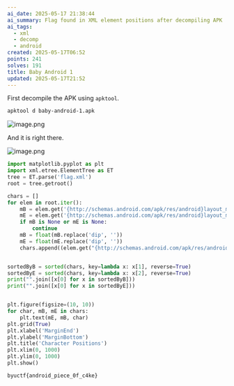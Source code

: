 ```yaml
---
ai_date: 2025-05-17 21:38:44
ai_summary: Flag found in XML element positions after decompiling APK
ai_tags:
  - xml
  - decomp
  - android
created: 2025-05-17T06:52
points: 241
solves: 191
title: Baby Android 1
updated: 2025-05-17T21:52
---
```


First decompile the APK using `apktool`.

```bash
apktool d baby-android-1.apk
```

![image.png](https://res.cloudinary.com/kumonochisanaka/image/upload/v1747479406/2025/05/17289875b583f6f2befe70589396cd2d.png)

And it is right there.

![image.png](https://res.cloudinary.com/kumonochisanaka/image/upload/v1747480022/2025/05/7ac73347a1c2678ea4accde6266e894b.png)

```python
import matplotlib.pyplot as plt
import xml.etree.ElementTree as ET
tree = ET.parse('flag.xml')
root = tree.getroot()

chars = []
for elem in root.iter():
    mB = elem.get('{http://schemas.android.com/apk/res/android}layout_marginBottom')
    mE = elem.get('{http://schemas.android.com/apk/res/android}layout_marginEnd')
    if mB is None or mE is None:
        continue
    mB = float(mB.replace('dip', ''))
    mE = float(mE.replace('dip', ''))
    chars.append((elem.get("{http://schemas.android.com/apk/res/android}text"), mB, mE))


sortedByB = sorted(chars, key=lambda x: x[1], reverse=True)
sortedByE = sorted(chars, key=lambda x: x[2], reverse=True)
print("".join([x[0] for x in sortedByB]))
print("".join([x[0] for x in sortedByE]))


plt.figure(figsize=(10, 10))
for char, mB, mE in chars:
    plt.text(mE, mB, char)
plt.grid(True)
plt.xlabel('MarginEnd')
plt.ylabel('MarginBottom')
plt.title('Character Positions')
plt.xlim(0, 1000)
plt.ylim(0, 1000)
plt.show()
```

```flag
byuctf{android_piece_0f_c4ke}
```